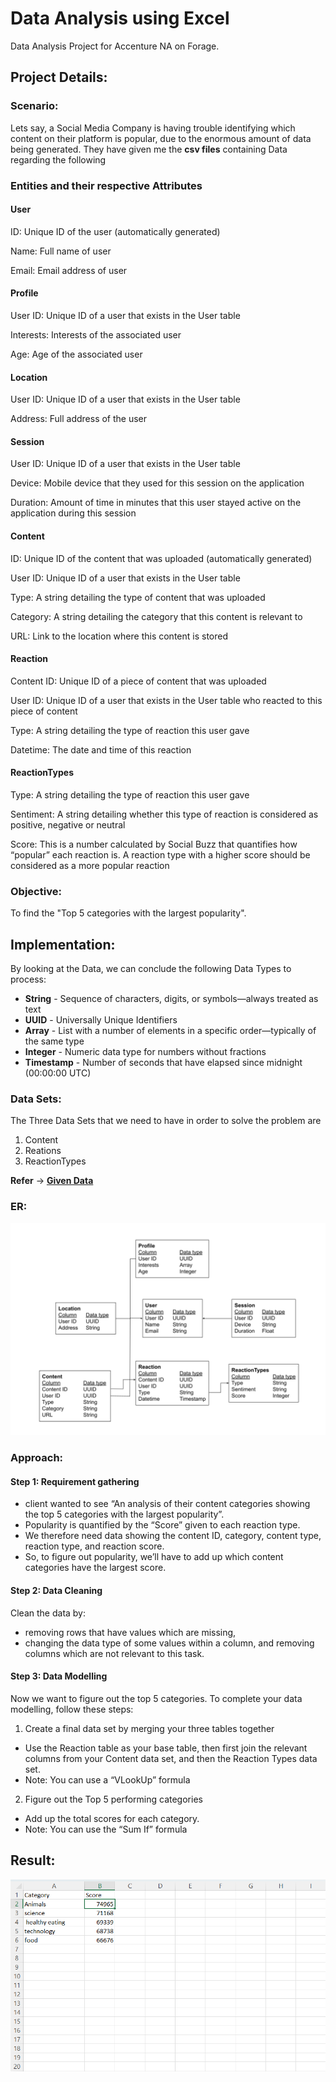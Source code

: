 # Data Analysis using Excel
Data Analysis Project for Accenture NA on Forage.
## Project Details:
### Scenario:
Lets say, a Social Media Company is having trouble identifying which content on their platform is popular, due to the enormous amount of data being generated. They have given me the **csv files** containing Data regarding the following
### Entities and their respective Attributes
#### User
ID: Unique ID of the user (automatically generated)

Name: Full name of user

Email: Email address of user
#### Profile
User ID: Unique ID of a user that exists in the User table

Interests: Interests of the associated user

Age: Age of the associated user
#### Location
User ID: Unique ID of a user that exists in the User table

Address: Full address of the user
#### Session
User ID: Unique ID of a user that exists in the User table

Device: Mobile device that they used for this session on the application

Duration: Amount of time in minutes that this user stayed active on the application during this session
#### Content
ID: Unique ID of the content that was uploaded (automatically generated)

User ID: Unique ID of a user that exists in the User table

Type: A string detailing the type of content that was uploaded

Category: A string detailing the category that this content is relevant to

URL: Link to the location where this content is stored
#### Reaction
Content ID: Unique ID of a piece of content that was uploaded

User ID: Unique ID of a user that exists in the User table who reacted to this piece of content

Type: A string detailing the type of reaction this user gave

Datetime: The date and time of this reaction
#### ReactionTypes
Type: A string detailing the type of reaction this user gave

Sentiment: A string detailing whether this type of reaction is considered as positive, negative or neutral

Score: This is a number calculated by Social Buzz that quantifies how “popular” each reaction is. A reaction type with a higher score
should be considered as a more popular reaction
### Objective:
To find the "Top 5 categories with the largest popularity".

## Implementation:

By looking at the Data, we can conclude the following Data Types to process:
- **String**    - Sequence of characters, digits, or symbols—always treated as text
- **UUID**      - Universally Unique Identifiers
- **Array**     - List with a number of elements in a specific order—typically of the same type
- **Integer**   - Numeric data type for numbers without fractions
- **Timestamp** - Number of seconds that have elapsed since midnight (00:00:00 UTC)
### Data Sets:
The Three Data Sets that we need to have in order to solve the problem are
1. Content
2. Reations
3. ReactionTypes

**Refer** -> [**Given Data**](https://github.com/Imranian/Data-Analysis-using-Excel/tree/main/Given%20Data)
### ER:

<p align="center">
    <img src="https://github.com/Imranian/Data-Analysis-using-Excel/blob/main/Schema.png">
</p>

### Approach:
#### Step 1: Requirement gathering
- client wanted to see “An analysis of their content categories showing the top 5 categories with the largest popularity”.
- Popularity is quantified by the “Score” given to each reaction type.
- We therefore need data showing the content ID, category, content type, reaction type, and reaction score.
- So, to figure out popularity, we’ll have to add up which content categories have the largest score.
#### Step 2: Data Cleaning
Clean the data by:
- removing rows that have values which are missing,
- changing the data type of some values within a column, and removing columns which are not relevant to this task.
#### Step 3: Data Modelling
Now we want to figure out the top 5 categories. To complete your data modelling, follow these steps:
1. Create a final data set by merging your three tables together

- Use the Reaction table as your base table, then first join the relevant columns from your Content data set, and then the Reaction Types data set.
- Note: You can use a “VLookUp” formula

2. Figure out the Top 5 performing categories

- Add up the total scores for each category.
- Note: You can use the “Sum If” formula
## Result:

<p align="center">
    <img src="https://github.com/Imranian/Data-Analysis-using-Excel/blob/main/My/Top%205.png">
</p>

